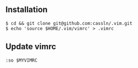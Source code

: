 ## Installation

	$ cd && git clone git@github.com:cassln/.vim.git
	$ echo 'source $HOME/.vim/vimrc' > .vimrc

## Update vimrc

	:so $MYVIMRC


